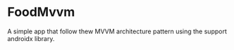 # FoodMvvm

A simple app that follow thew MVVM architecture pattern using the support androidx library.
